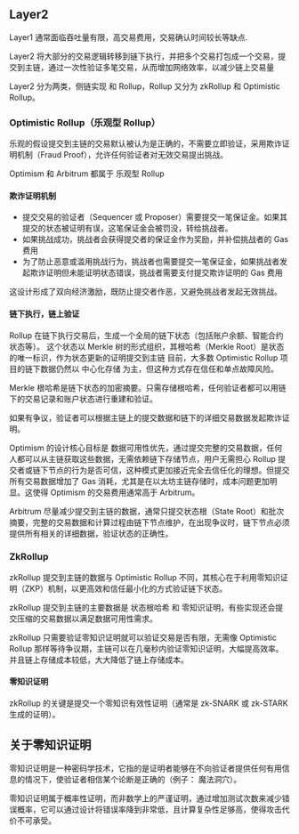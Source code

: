 
## Layer2
Layer1 通常面临吞吐量有限，高交易费用，交易确认时间较长等缺点.

Layer2 将大部分的交易逻辑转移到链下执行，并把多个交易打包成一个交易，提交到主链，通过一次性验证多笔交易，从而增加网络效率，以减少链上交易量

Layer2 分为两类，侧链实现 和 Rollup，Rollup 又分为 zkRollup 和 Optimistic Rollup。

### Optimistic Rollup（乐观型 Rollup）
乐观的假设提交到主链的交易默认被认为是正确的，不需要立即验证，采用欺诈证明机制（Fraud Proof），允许任何验证者对无效交易提出挑战。

Optimism 和 Arbitrum 都属于 乐观型 Rollup


#### 欺诈证明机制
* 提交交易的验证者（Sequencer 或 Proposer）需要提交一笔保证金。如果其提交的状态被证明有误，这笔保证金会被罚没，转给挑战者。
* 如果挑战成功，挑战者会获得提交者的保证金作为奖励，并补偿挑战者的 Gas 费用
* 为了防止恶意或滥用挑战行为，挑战者也需要提交一笔保证金，如果挑战者发起欺诈证明但未能证明状态错误，挑战者需要支付提交欺诈证明的 Gas 费用

这设计形成了双向经济激励，既防止提交者作恶，又避免挑战者发起无效挑战。

#### 链下执行，链上验证
Rollup 在链下执行交易后，生成一个全局的链下状态（包括账户余额、智能合约状态等）。
这个状态以 Merkle 树的形式组织，其根哈希（Merkle Root）是状态的唯一标识，作为状态更新的证明提交到主链
目前，大多数 Optimistic Rollup 项目的链下数据仍然以 中心化存储 为主，但这种方式存在信任和单点故障风险。

Merkle 根哈希是链下状态的加密摘要。只需存储根哈希，任何验证者都可以用链下的交易记录和账户状态进行重建和验证。

如果有争议，验证者可以根据主链上的提交数据和链下的详细交易数据发起欺诈证明。

Optimism 的设计核心目标是 数据可用性优先，通过提交完整的交易数据，任何人都可以从主链获取这些数据，无需依赖链下存储节点，用户无需担心 Rollup 提交者或链下节点的行为是否可信，这种模式更加接近完全去信任化的理想。但提交所有交易数据增加了 Gas 消耗，尤其是在以太坊主链存储时，成本问题更加明显。这使得 Optimism 的交易费用通常高于 Arbitrum。

Arbitrum 尽量减少提交到主链的数据，通常只提交状态根（State Root）和批次摘要，完整的交易数据和计算过程由链下节点维护，在出现争议时，链下节点必须提供所有相关的详细数据，验证状态的正确性。


### ZkRollup
zkRollup 提交到主链的数据与 Optimistic Rollup 不同，其核心在于利用零知识证明（ZKP）机制，以更高效和信任最小化的方式验证链下状态。

zkRollup 提交到主链的主要数据是 状态根哈希 和 零知识证明，有些实现还会提交压缩的交易数据以满足数据可用性需求。

zkRollup 只需要验证零知识证明就可以验证交易是否有限，无需像 Optimistic Rollup 那样等待争议期，主链可以在几毫秒内验证零知识证明，大幅提高效率。并且链上存储成本较低，大大降低了链上存储成本。

#### 零知识证明
zkRollup 的关键是提交一个零知识有效性证明（通常是 zk-SNARK 或 zk-STARK 生成的证明）。

## 关于零知识证明
零知识证明是一种密码学技术，它指的是证明者能够在不向验证者提供任何有用信息的情况下，使验证者相信某个论断是正确的（例子： 魔法洞穴）。

零知识证明属于概率性证明，而非数学上的严谨证明，通过增加测试次数来减少错误概率，它可以通过设计将错误率降到非常低，且计算复杂性足够高，使得攻击代价不可承受。


 


